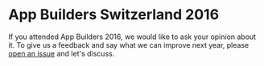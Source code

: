 # App Builders Switzerland 2016

If you attended App Builders 2016, we would like to ask your opinion about it.
To give us a feedback and say what we can improve next year, please [open an issue](https://github.com/swissmobidevs/appbuilders16/issues/new) and let's discuss.
